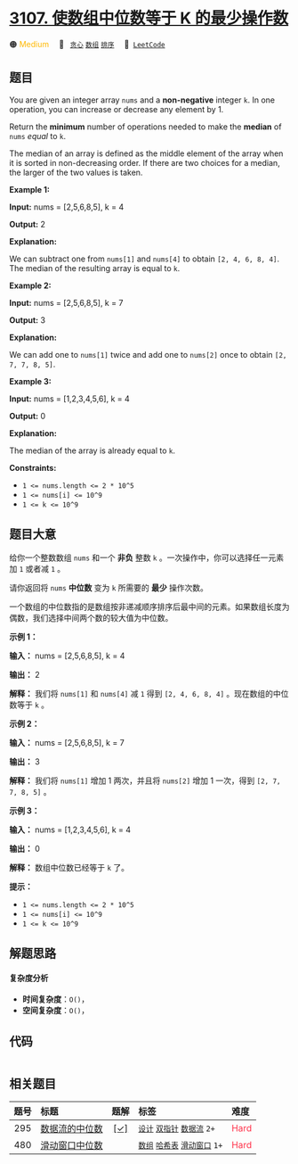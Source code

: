 # [3107. 使数组中位数等于 K 的最少操作数](https://leetcode.com/problems/minimum-operations-to-make-median-of-array-equal-to-k)

🟠 <font color=#ffb800>Medium</font>&emsp; 🔖&ensp; [`贪心`](/tag/greedy.md) [`数组`](/tag/array.md) [`排序`](/tag/sorting.md)&emsp; 🔗&ensp;[`LeetCode`](https://leetcode.com/problems/minimum-operations-to-make-median-of-array-equal-to-k)

## 题目

You are given an integer array `nums` and a **non-negative** integer `k`. In
one operation, you can increase or decrease any element by 1.

Return the **minimum** number of operations needed to make the **median** of
`nums` _equal_ to `k`.

The median of an array is defined as the middle element of the array when it
is sorted in non-decreasing order. If there are two choices for a median, the
larger of the two values is taken.



**Example 1:**

**Input:** nums = [2,5,6,8,5], k = 4

**Output:** 2

**Explanation:**

We can subtract one from `nums[1]` and `nums[4]` to obtain `[2, 4, 6, 8, 4]`.
The median of the resulting array is equal to `k`.

**Example 2:**

**Input:** nums = [2,5,6,8,5], k = 7

**Output:** 3

**Explanation:**

We can add one to `nums[1]` twice and add one to `nums[2]` once to obtain `[2,
7, 7, 8, 5]`.

**Example 3:**

**Input:** nums = [1,2,3,4,5,6], k = 4

**Output:** 0

**Explanation:**

The median of the array is already equal to `k`.



**Constraints:**

  * `1 <= nums.length <= 2 * 10^5`
  * `1 <= nums[i] <= 10^9`
  * `1 <= k <= 10^9`


## 题目大意

给你一个整数数组 `nums` 和一个 **非负**  整数 `k` 。一次操作中，你可以选择任一元素 加 `1` 或者减 `1` 。

请你返回将 `nums` **中位数**  变为 `k` 所需要的 **最少**  操作次数。

一个数组的中位数指的是数组按非递减顺序排序后最中间的元素。如果数组长度为偶数，我们选择中间两个数的较大值为中位数。



**示例 1：**

**输入：** nums = [2,5,6,8,5], k = 4

**输出：** 2

**解释：** 我们将 `nums[1]` 和 `nums[4]` 减 `1` 得到 `[2, 4, 6, 8, 4]` 。现在数组的中位数等于 `k` 。

**示例 2：**

**输入：** nums = [2,5,6,8,5], k = 7

**输出：** 3

**解释：** 我们将 `nums[1]` 增加 1 两次，并且将 `nums[2]` 增加 1 一次，得到 `[2, 7, 7, 8, 5]` 。

**示例 3：**

**输入：** nums = [1,2,3,4,5,6], k = 4

**输出：** 0

**解释：** 数组中位数已经等于 `k` 了。



**提示：**

  * `1 <= nums.length <= 2 * 10^5`
  * `1 <= nums[i] <= 10^9`
  * `1 <= k <= 10^9`


## 解题思路

#### 复杂度分析

- **时间复杂度**：`O()`，
- **空间复杂度**：`O()`，

## 代码

```javascript

```

## 相关题目

<!-- prettier-ignore -->
| 题号 | 标题 | 题解 | 标签 | 难度 |
| :------: | :------ | :------: | :------ | :------ |
| 295 | [数据流的中位数](https://leetcode.com/problems/find-median-from-data-stream) | [[✓]](/problem/0295.md) |  [`设计`](/tag/design.md) [`双指针`](/tag/two-pointers.md) [`数据流`](/tag/data-stream.md) `2+` | <font color=#ff334b>Hard</font> |
| 480 | [滑动窗口中位数](https://leetcode.com/problems/sliding-window-median) |  |  [`数组`](/tag/array.md) [`哈希表`](/tag/hash-table.md) [`滑动窗口`](/tag/sliding-window.md) `1+` | <font color=#ff334b>Hard</font> |